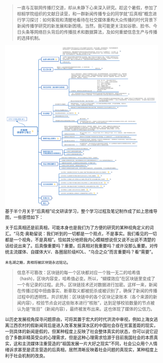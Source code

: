 
> 一直与互联网传播打交道，却从未静下心来深入研究。趁这个暑假，参加了棕榈学院组织的文献日读营，和一群新闻传播专业的同学就“后真相”概念进行学习探讨：如何客观和清醒地看待在社交媒体重构大众传播的时代背景下新闻传播学研究的新发展和新困境。当然，我可能更关注如谷歌、脸书、今日头条等网络巨头背后的传播技术和数据算法，及如何重塑信息生产与传播的选择机制。



![后真相研读](img/%E5%90%8E%E7%9C%9F%E7%9B%B8%E7%A0%94%E8%AF%BB.png)
基于半个月关于“后真相”论文研读学习，整个学习过程及笔记制作成了如上思维导图，一些感悟如下：



关于后真相还是前真相，可能本身也是我们为了方便的研究的某种视角定义的词汇。“马克·奥勒留说：我们听到的一切都是一个观点，不是事实。我们看见的一切都是一个视角，不是真相”。恰如其分地把我内心模糊想说但又说不出说不清楚的话给说出来了。后真像重要吗？重要。后真相对我重要吗？或许没那么重要。对传统主流媒体、自媒体大V、各圈层阶级KOL、“乌合之众”而言重要吗？看“需要”。



`未名湖之觞，真相将被区块链永远铭记`。

> 信息不可篡改：区块链的每一个区块都对应一个独一无二的哈希值（hash)，区块内容变，哈希值必变。所以，“蝴蝶效应”在区块链里变成了一个有记录的过程。此外，区块链技术还对数据进行加密。这样一来，新闻在传播过程中扭曲事实、断章取义都被扼杀或被识别了，确保了新闻的传播过程中的透明性。共识机制：区块链中的各个区块记录账本（各个来源的新闻内容），校验节点会对这些账本进行“核账”，达到足够校验数量的节点被认为是“账目”（新闻内容），最终被发布出来。这也体现了媒体的公信力。



以历史发展视角探寻问题原由，可将其置于宏大的时代洪流中审视，例如上海女逃离江西农村的假新闻背后是进入改革发展深水区的中国社会存在贫富差距的现实，一则具体的新闻是假的，但某种程度上反映了社会整体真实的状态，你可以说它迎合了多数非精英受众的心理需求，但是这种心理需求恰源于目前我国社会的本质真实，这和主流媒体注重营造的“祖国发展一片大好之现实”不同，社会公众用个人情绪诉求甚至是谎言营造的后真相，居然清晰反映着社会问题的真现实，某种程度上利于社会机制的改良。
